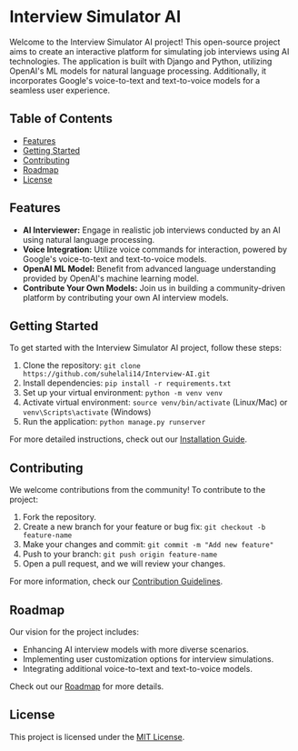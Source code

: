 
# Interview Simulator AI

Welcome to the Interview Simulator AI project! This open-source project aims to create an interactive platform for simulating job interviews using AI technologies. The application is built with Django and Python, utilizing OpenAI's ML models for natural language processing. Additionally, it incorporates Google's voice-to-text and text-to-voice models for a seamless user experience.

## Table of Contents

- [Features](#features)
- [Getting Started](#getting-started)
- [Contributing](#contributing)
- [Roadmap](#roadmap)
- [License](#license)

## Features

- **AI Interviewer:** Engage in realistic job interviews conducted by an AI using natural language processing.
- **Voice Integration:** Utilize voice commands for interaction, powered by Google's voice-to-text and text-to-voice models.
- **OpenAI ML Model:** Benefit from advanced language understanding provided by OpenAI's machine learning model.
- **Contribute Your Own Models:** Join us in building a community-driven platform by contributing your own AI interview models.

## Getting Started

To get started with the Interview Simulator AI project, follow these steps:

1. Clone the repository: `git clone https://github.com/suhelali14/Interview-AI.git`
2. Install dependencies: `pip install -r requirements.txt`
3. Set up your virtual environment: `python -m venv venv`
4. Activate virtual environment: `source venv/bin/activate` (Linux/Mac) or `venv\Scripts\activate` (Windows)
5. Run the application: `python manage.py runserver`

For more detailed instructions, check out our [Installation Guide](installation.md).

## Contributing

We welcome contributions from the community! To contribute to the project:

1. Fork the repository.
2. Create a new branch for your feature or bug fix: `git checkout -b feature-name`
3. Make your changes and commit: `git commit -m "Add new feature"`
4. Push to your branch: `git push origin feature-name`
5. Open a pull request, and we will review your changes.

For more information, check our [Contribution Guidelines](CONTRIBUTING.md).

## Roadmap

Our vision for the project includes:

- Enhancing AI interview models with more diverse scenarios.
- Implementing user customization options for interview simulations.
- Integrating additional voice-to-text and text-to-voice models.

Check out our [Roadmap](roadmap.md) for more details.

## License

This project is licensed under the [MIT License](LICENSE).


